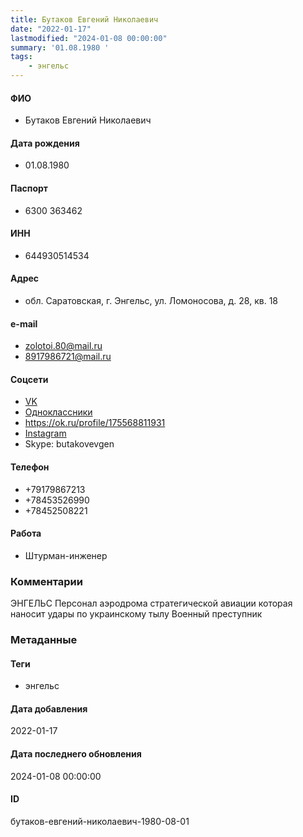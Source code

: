 ```yaml
---
title: Бутаков Евгений Николаевич
date: "2022-01-17"
lastmodified: "2024-01-08 00:00:00"
summary: '01.08.1980 '
tags: 
    - энгельс
---
```

<!--# pp1-->
<!--## Фигурант-->
<!--### Личные данные-->
#### ФИО
- Бутаков Евгений Николаевич
#### Дата рождения
- 01.08.1980
#### Паспорт
- 6300 363462
#### ИНН
- 644930514534
#### Адрес
- обл. Саратовская, г. Энгельс, ул. Ломоносова, д. 28, кв. 18
#### e-mail
- zolotoi.80@mail.ru
- 8917986721@mail.ru
#### Соцсети
- [VK](https://vk.com/id167331404)
- [Одноклассники](https://ok.ru/profile/586890734211)
- https://ok.ru/profile/175568811931
- [Instagram](https://www.instagram.com/butakov5389/)
- Skype: butakovevgen
#### Телефон
- +79179867213
- +78453526990
- +78452508221
#### Работа
- Штурман-инженер
### Комментарии
ЭНГЕЛЬС
Персонал аэродрома стратегической авиации которая наносит удары по украинскому тылу
Военный преступник
### Метаданные
#### Теги
- энгельс
#### Дата добавления
2022-01-17
#### Дата последнего обновления
2024-01-08 00:00:00
#### ID
бутаков-евгений-николаевич-1980-08-01
<!--## END;-->
